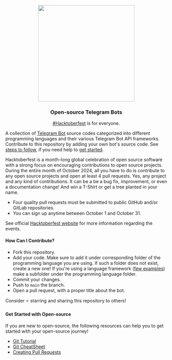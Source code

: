 <br>
<div align="center">
  <picture>
    <source media="(prefers-color-scheme: dark)" srcset="https://user-images.githubusercontent.com/70066170/193515210-f6929e81-fbf8-4e5c-9de4-904a4a71ba16.png">
    <img width="300" src="https://user-images.githubusercontent.com/70066170/193515452-ebdf9e40-b074-4cfe-b19d-716d66b7e724.png">
</picture>
<br>

### <h3>Open-source Telegram Bots</h3>
[#Hacktoberfest](https://github.com/topics/hacktoberfest) is for everyone.

</div>

A collection of [Telegram Bot](https://core.telegram.org/bots/api) source codes categorized into different programming languages and their various Telegram Bot API frameworks.
Contribute to this repository by adding your own bot's source code.
See [steps to follow](#how-can-i-contribute), if you need help to [get started](#get-started-with-open-source).

Hacktoberfest is a month-long global celebration of open source software with a strong focus on encouraging contributions to open source projects.
During the entire month of October 2024, all you have to do is contribute to any open source projects and open at least 4 pull requests.
Yes, any project and any kind of contributions.
It can be a be a bug fix, improvement, or even a documentation change! And win a T-Shirt or get a tree planted in your name.

- Four quality pull requests must be submitted to public GitHub and/or GitLab repositories.
- You can sign up anytime between October 1 and October 31.

See official [Hacktoberfest website](https://hacktoberfest.com/) for more information regarding the events.

#### How Can I Contribute?
- Fork this repository.
- Add your code.
   Make sure to add it under corresponding folder of the programming language you are using.
   If such a folder does not exist, create a new one!
   If you're using a language framework ([few examples](https://core.telegram.org/bots/samples)) make a subfolder under the programming language folder.
- Commit your changes.
- Push to `main` the branch.
- Open a pull request, with a proper title about the bot.

Consider ⭐️ starring and sharing this repository to others!

#### Get Started with Open-source

If you are new to open-source, the following resources can help you to get started with your open-source journey!

- [Git Tutorial](https://www.digitalocean.com/community/tutorials/how-to-contribute-to-open-source-getting-started-with-git)
- [Git CheatSheet](https://www.digitalocean.com/community/cheatsheets/how-to-use-git-a-reference-guide)
- [Creating Pull Requests](https://www.digitalocean.com/community/tutorials/how-to-create-a-pull-request-on-github)
